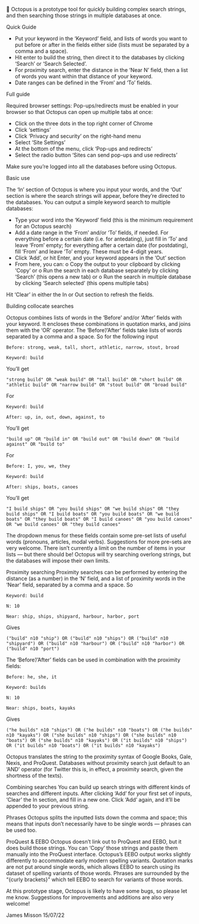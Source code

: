 🐙
Octopus is a prototype tool for quickly building complex search strings, and then searching those strings in multiple databases at once.

Quick Guide
  -	Put your keyword in the ‘Keyword’ field, and lists of words you want to put before or after in the fields either side (lists must be separated by a comma and a space).
  -	Hit enter to build the string, then direct it to the databases by clicking ‘Search’ or ‘Search Selected’.
  -	For proximity search, enter the distance in the ‘Near N’ field, then a list of words you want within that distance of your keyword.
  -	Date ranges can be defined in the ‘From’ and ‘To’ fields.


Full guide

Required browser settings: Pop-ups/redirects must be enabled in your browser so that Octopus can open up multiple tabs at once:

  -	Click on the three dots in the top right corner of Chrome
  -	Click ‘settings’
  -	Click ‘Privacy and security’ on the right-hand menu
  -	Select ‘Site Settings’
  -	At the bottom of the menu, click ‘Pop-ups and redirects’
  -	Select the radio button ‘Sites can send pop-ups and use redirects’

Make sure you’re logged into all the databases before using Octopus.

Basic use 

The ‘In’ section of Octopus is where you input your words, and the ‘Out’ section is where the search strings will appear, before they’re directed to the databases. You can output a simple keyword search to multiple databases:
  -	Type your word into the ‘Keyword’ field (this is the minimum requirement for an Octopus search)
  -	Add a date range in the ‘From’ and/or ‘To’ fields, if needed. For everything before a certain date (i.e. for antedating), just fill in ‘To’ and leave ‘From’ empty; for everything after a certain date (for postdating), fill ‘From’ and leave ‘To’ empty. These must be 4-digit years.
  -	Click ‘Add’, or hit Enter, and your keyword appears in the ‘Out’ section
  -	From here, you can:
    o	Copy the output to your clipboard by clicking ‘Copy’
    or
    o	Run the search in each database separately by clicking ‘Search’ (this opens a new tab)
    or
    o	Run the search in multiple database by clicking ‘Search selected’ (this opens multiple tabs)
    
Hit ‘Clear’ in either the In or Out section to refresh the fields.

Building collocate searches

Octopus combines lists of words in the ‘Before’ and/or ‘After’ fields with your keyword. It encloses these combinations in quotation marks, and joins them with the ‘OR’ operator. The ‘Before’/’After’ fields take lists of words separated by a comma and a space. So for the following input

    Before: strong, weak, tall, short, athletic, narrow, stout, broad

    Keyword: build

You’ll get

    "strong build" OR "weak build" OR "tall build" OR "short build" OR "athletic build" OR "narrow build" OR "stout build" OR "broad build"
  
For

    Keyword: build

    After: up, in, out, down, against, to
  
You’ll get 

    "build up" OR "build in" OR "build out" OR "build down" OR "build against" OR "build to"
  
For 

    Before: I, you, we, they

    Keyword: build

    After: ships, boats, canoes
  
You’ll get

    "I build ships" OR "you build ships" OR "we build ships" OR "they build ships" OR "I build boats" OR "you build boats" OR "we build boats" OR "they build boats" OR "I build canoes" OR "you build canoes" OR "we build canoes" OR "they build canoes"

The dropdown menus for these fields contain some pre-set lists of useful words (pronouns, articles, modal verbs). Suggestions for more pre-sets are very welcome.
There isn’t currently a limit on the number of items in your lists — but there should be! Octopus will try searching overlong strings, but the databases will impose their own limits. 

Proximity searching
Proximity searches can be performed by entering the distance (as a number) in the ‘N’ field, and a list of proximity words in the ‘Near’  field, separated by a comma and a space. So

    Keyword: build

    N: 10

    Near: ship, ships, shipyard, harbour, harbor, port

Gives

    ("build" n10 "ship") OR ("build" n10 "ships") OR ("build" n10 "shipyard") OR ("build" n10 "harbour") OR ("build" n10 "harbor") OR ("build" n10 "port")

The ‘Before’/’After’ fields can be used in combination with the proximity fields:

    Before: he, she, it

    Keyword: builds

    N: 10

    Near: ships, boats, kayaks

Gives

    ("he builds" n10 "ships") OR ("he builds" n10 "boats") OR ("he builds" n10 "kayaks") OR ("she builds" n10 "ships") OR ("she builds" n10 "boats") OR ("she builds" n10 "kayaks") OR ("it builds" n10 "ships") OR ("it builds" n10 "boats") OR ("it builds" n10 "kayaks")
  
Octopus translates the string to the proximity syntax of Google Books, Gale, Nexis, and ProQuest. Databases without proximity search just default to an ‘AND’ operator (for Twitter this is, in effect, a proximity search, given the shortness of the texts).

Combining searches
You can build up search strings with different kinds of searches and different inputs. After clicking ‘Add’ for your first set of inputs, ‘Clear’ the In section, and fill in a new one. Click ‘Add’ again, and it’ll be appended to your previous string.

Phrases
Octopus splits the inputted lists down the comma and space; this means that inputs don’t necessarily have to be single words — phrases can be used too.

ProQuest & EEBO
Octopus doesn’t link out to ProQuest and EEBO, but it does build those strings. You can ‘Copy’ those strings and paste them manually into the ProQuest interface.
Octopus’s EEBO output works slightly differently to accommodate early modern spelling variants. Quotation marks are not put around single words, which allows EEBO to search using its dataset of spelling variants of those words. Phrases are surrounded by the “{curly brackets}” which tell EEBO to search for variants of those words.

At this prototype stage, Octopus is likely to have some bugs, so please let me know. Suggestions for improvements and additions are also very welcome!

James Misson
15/07/22

